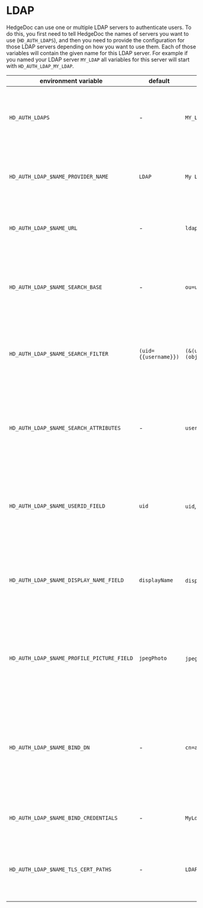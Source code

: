 # LDAP

HedgeDoc can use one or multiple LDAP servers to authenticate users. To do this, you first need to tell HedgeDoc the names of servers you want to use (`HD_AUTH_LDAPS`), and then you need to provide the configuration for those LDAP servers depending on how you want to use them.
Each of those variables will contain the given name for this LDAP server. For example if you named your LDAP server `MY_LDAP` all variables for this server will start with `HD_AUTH_LDAP_MY_LDAP`.

| environment variable                       | default              | example                                            | description                                                                                                   |
|--------------------------------------------|----------------------|----------------------------------------------------|---------------------------------------------------------------------------------------------------------------|
| `HD_AUTH_LDAPS`                            | -                    | `MY_LDAP`                                          | A comma-seperated list of names of LDAP servers HedgeDoc should use.                                          |
| `HD_AUTH_LDAP_$NAME_PROVIDER_NAME`         | `LDAP`               | `My LDAP`                                          | The display name for the LDAP server, that is shown in the UI of HegdeDoc.                                    |
| `HD_AUTH_LDAP_$NAME_URL`                   | -                    | `ldaps://ldap.example.com`                         | The url with which the LDAP server can be accessed.                                                           |
| `HD_AUTH_LDAP_$NAME_SEARCH_BASE`           | -                    | `ou=users,dc=LDAP,dc=example,dc=com`               | The LDAP search base which contains the user accounts on the LDAP server.                                     |
| `HD_AUTH_LDAP_$NAME_SEARCH_FILTER`         | `(uid={{username}})` | `(&(uid={{username}})(objectClass=inetOrgPerson))` | A LDAP search filter that filters the users that should have access.                                          |
| `HD_AUTH_LDAP_$NAME_SEARCH_ATTRIBUTES`     | -                    | `username,cn`                                      | A comma-seperated list of attributes that the search filter from the LDAP server should access.               |
| `HD_AUTH_LDAP_$NAME_USERID_FIELD`          | `uid`                | `uid`, `uidNumber`, `sAMAccountName`               | The attribute of the user account which should be used as an id for the user.                                 |
| `HD_AUTH_LDAP_$NAME_DISPLAY_NAME_FIELD`    | `displayName`        | `displayName`, `name`, `cn`                        | The attribute of the user account which should be used as the display name for the user.                      |
| `HD_AUTH_LDAP_$NAME_PROFILE_PICTURE_FIELD` | `jpegPhoto`          | `jpegPhoto`, `thumbnailPhoto`                      | The attribute of the user account which should be used as the user image for the user.                        |
| `HD_AUTH_LDAP_$NAME_BIND_DN`               | -                    | `cn=admin,dc=LDAP,dc=example,dc=com`               | The dn which is used to perform the user search. If this is omitted then HedgeDoc will use an anonymous bind. |
| `HD_AUTH_LDAP_$NAME_BIND_CREDENTIALS`      | -                    | `MyLdapPassword`                                   | The credential to access the LDAP server.                                                                     |
| `HD_AUTH_LDAP_$NAME_TLS_CERT_PATHS`        | -                    | `LDAP-ca.pem`                                      | A comma-seperated list of paths to TLS certificates for the LDAP server.                                      |
